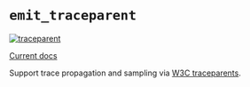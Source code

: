 # `emit_traceparent`

[![traceparent](https://github.com/emit-rs/emit/actions/workflows/traceparent.yml/badge.svg)](https://github.com/emit-rs/emit/actions/workflows/traceparent.yml)

[Current docs](https://docs.rs/emit_traceparent/1.11.1/emit_traceparent/index.html)

Support trace propagation and sampling via [W3C traceparents](https://www.w3.org/TR/trace-context/).
